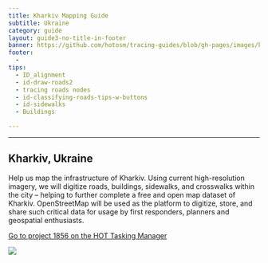 ```yaml
---
title: Kharkiv Mapping Guide
subtitle: Ukraine
category: guide
layout: guide3-no-title-in-footer
banner: https://github.com/hotosm/tracing-guides/blob/gh-pages/images/kharkiv_univ.jpg?raw=true
footer: 
  - 
tips:
  - ID_alignment
  - id-draw-roads2
  - tracing roads nodes
  - id-classifying-roads-tips-w-buttons
  - id-sidewalks
  - Buildings

---
```


<div id="test" class="col-lg-5 col-sm-6">
<hr class="section-heading-spacer">
<div class="clearfix"></div>


<h2 class="section-heading">Kharkiv, Ukraine</h2>

<p>
Help us map the infrastructure of Kharkiv. Using current high-resolution imagery, we will digitize roads, buildings, sidewalks, and crosswalks within the city – helping to further complete a free and open map dataset of Kharkiv. OpenStreetMap will be used as the platform to digitize, store, and share such critical data for usage by first responders, planners and geospatial enthusiasts.
</p>

<p>
  <a href="https://tasks.hotosm.org/project/1856" target="_blank"> Go to project 1856 on the HOT Tasking Manager</a>
</p>
</div>

<div id="test" class="col-lg-5 col-sm-6 col-lg-offset-1">

<img src="{{site.baseurl}}/images/kharkiv_group.jpg">

</div>
